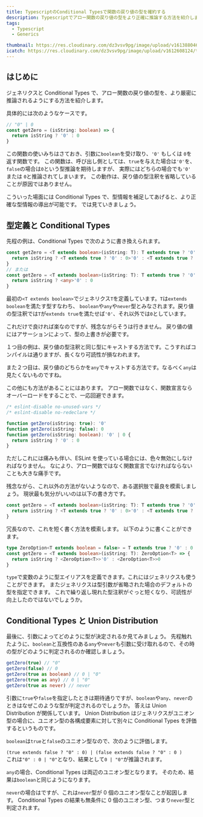 ```yaml
---
title: TypescriptのConditional Typesで関数の戻り値の型を確約する
description: Typescriptでアロー関数の戻り値の型をより正確に推論する方法を紹介します。ジェネリクスやConditional Types、Union Distributionについて解説します。
tags:
  - Typescript
  - Generics

thumbnail: https://res.cloudinary.com/dz3vsv9pg/image/upload/v1613880465/typescript-conditional-types/thumbnail.png
icatch: https://res.cloudinary.com/dz3vsv9pg/image/upload/v1612608124/typescript-conditional-types/icatch.png
---
```


## はじめに

ジェネリクスと Conditional Types で、アロー関数の戻り値の型を、より厳密に推論されるようにする方法を紹介します。

具体的には次のようなケースです。

```ts
// "0" | 0
const getZero = (isString: boolean) => {
  return isString ? '0' : 0
}
```

この関数の使いみちはさておき、引数に`boolean`を受け取り、`'0'` もしくは `0`を返す関数です。
この関数は、呼び出し側としては、`true`を与えた場合は`'0'`を、`false`の場合は`0`という型推論を期待しますが、
実際にはどちらの場合でも`'0'` または `0`と推論されてしまいます。
この動作は、戻り値の型注釈を省略していることが原因ではありません。

こういった場面には Conditional Types で、型情報を補足してあげると、より正確な型情報の導出が可能です。
では見ていきましょう。

## 型定義と Conditional Types

先程の例は、Conditional Types で次のように書き換えられます。

```ts
const getZero = <T extends boolean>(isString: T): T extends true ? '0' : 0 => {
  return isString ? <T extends true ? '0' : 0>'0' : <T extends true ? '0' : 0>0
}
// または
const getZero = <T extends boolean>(isString: T): T extends true ? '0' : 0 => {
  return isString ? <any>'0' : 0
}
```

最初の`<T extends boolean>`でジェネリクス`T`を定義しています。`T`は`extends boolean`を満たす型すなわち、
`boolean`や`any`や`never`型とみなされます。戻り値の型注釈では`T`が`extends true`を満たせば`'0'`、それ以外では`0`としています。

これだけで良ければ楽なのですが、残念ながらそうは行きません。
戻り値の値にはアサーションによって、型の上書きが必要です。

１つ目の例は、戻り値の型注釈と同じ型にキャストする方法です。こうすればコンパイルは通りますが、長くなり可読性が損なわれます。

また２つ目は、戻り値のどちらかを`any`でキャストする方法です。なるべく`any`は見たくないものですね。

この他にも方法があることにはあります。
アロー関数ではなく、関数宣言ならオーバーロードをすることで、一応回避できます。

```ts
/* eslint-disable no-unused-vars */
/* eslint-disable no-redeclare */

function getZero(isString: true): '0'
function getZero(isString: false): 0
function getZero(isString: boolean): '0' | 0 {
  return isString ? '0' : 0
}
```

ただしこれには痛みも伴い、ESLint を使っている場合には、色々無効にしなければなりません。
なにより、アロー関数ではなく関数宣言でなければならないことも大きな痛手です。

残念ながら、これ以外の方法がないようなので、ある選択肢で最良を模索しましょう。
現状最も気分がいいのは以下の書き方です。

```ts
const getZero = <T extends boolean>(isString: T): T extends true ? '0' : 0 => {
  return isString ? <T extends true ? '0' : 0>'0' : <T extends true ? '0' : 0>0
}
```

冗長なので、これを短く書く方法を模索します。
以下のように書くことができます。

```ts
type ZeroOption<T extends boolean = false> = T extends true ? '0' : 0
const getZero = <T extends boolean>(isString: T): ZeroOption<T> => {
  return isString ? <ZeroOption<T>>'0' : <ZeroOption<T>>0
}
```

`type`で変数のように型エイリアスを定義できます。これにはジェネリクスも使うことができます。
またジェネリクスは型引数が省略された場合のデフォルトの型を指定できます。
これで繰り返し現れた型注釈がぐっと短くなり、可読性が向上したのではないでしょうか。

## Conditional Types と Union Distribution

最後に、引数によってどのように型が決定されるか見てみましょう。
先程触れたように、`boolean`と互換性のある`any`や`never`も引数に受け取れるので、その時の型がどのように判定されるのか確認しましょう。

```ts
getZero(true) // "0"
getZero(false) // 0
getZero(true as boolean) // 0 | "0"
getZero(true as any) // 0 | "0"
getZero(true as never) // never
```

引数に`true`や`false`を指定したときは期待通りですが、`boolean`や`any`、`never`のときはなぜこのような型が判定されるのでしょうか。
答えは Union Distribution が関係しています。
Union Distribution はジェネリクスがユニオン型の場合に、ユニオン型の各構成要素に対して別々に Conditional Types を評価するというものです。

`boolean`は`true`と`false`のユニオン型なので、次のように評価します。

`(true extends false ? "0" : 0) | (false extends false ? "0" : 0 )`  
これは`"0" : 0 | "0"`となり、結果として`0 | "0"`が推論されます。

`any`の場合、Conditional Types は両辺のユニオン型となります。 そのため、結果は`boolean`と同じようになります。

`never`の場合はですが、これは`never`型が 0 個のユニオン型なことが起因します。
Conditional Types の結果も無条件に 0 個のユニオン型、つまり`never`型と判定されます。
